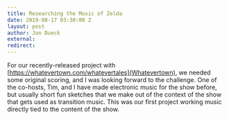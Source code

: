 ```yaml
---
title: Researching the Music of Zelda
date: 2019-08-17 03:30:00 Z
layout: post
author: Jon Dueck
external: 
redirect: 
---
```


For our recently-released project with [https://whatevertown.com/whatevertales](Whatevertown), we needed some original scoring, and I was looking forward to the challenge. One of the co-hosts, Tim, and I have made electronic music for the show before, but usually short fun sketches that we make out of the context of the show that gets used as transition music. This was our first project working music directly tied to the content of the show.
